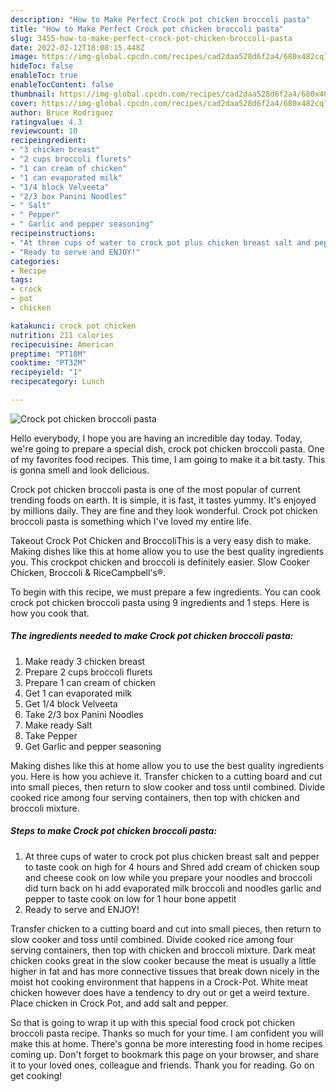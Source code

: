```yaml
---
description: "How to Make Perfect Crock pot chicken broccoli pasta"
title: "How to Make Perfect Crock pot chicken broccoli pasta"
slug: 3455-how-to-make-perfect-crock-pot-chicken-broccoli-pasta
date: 2022-02-12T18:08:15.448Z
image: https://img-global.cpcdn.com/recipes/cad2daa528d6f2a4/680x482cq70/crock-pot-chicken-broccoli-pasta-recipe-main-photo.jpg
hideToc: false
enableToc: true
enableTocContent: false
thumbnail: https://img-global.cpcdn.com/recipes/cad2daa528d6f2a4/680x482cq70/crock-pot-chicken-broccoli-pasta-recipe-main-photo.jpg
cover: https://img-global.cpcdn.com/recipes/cad2daa528d6f2a4/680x482cq70/crock-pot-chicken-broccoli-pasta-recipe-main-photo.jpg
author: Bruce Rodriguez
ratingvalue: 4.3
reviewcount: 10
recipeingredient:
- "3 chicken breast"
- "2 cups broccoli flurets"
- "1 can cream of chicken"
- "1 can evaporated milk"
- "1/4 block Velveeta"
- "2/3 box Panini Noodles"
- " Salt"
- " Pepper"
- " Garlic and pepper seasoning"
recipeinstructions:
- "At three cups of water to crock pot plus chicken breast salt and pepper to taste cook on high for 4 hours and Shred add cream of chicken soup and cheese cook on low while you prepare your noodles and broccoli did turn back on hi add evaporated milk broccoli and noodles garlic and pepper to taste cook on low for 1 hour bone appetit"
- "Ready to serve and ENJOY!"
categories:
- Recipe
tags:
- crock
- pot
- chicken

katakunci: crock pot chicken 
nutrition: 211 calories
recipecuisine: American
preptime: "PT18M"
cooktime: "PT32M"
recipeyield: "1"
recipecategory: Lunch

---
```



![Crock pot chicken broccoli pasta](https://img-global.cpcdn.com/recipes/cad2daa528d6f2a4/680x482cq70/crock-pot-chicken-broccoli-pasta-recipe-main-photo.jpg)

Hello everybody, I hope you are having an incredible day today. Today, we're going to prepare a special dish, crock pot chicken broccoli pasta. One of my favorites food recipes. This time, I am going to make it a bit tasty. This is gonna smell and look delicious.

Crock pot chicken broccoli pasta is one of the most popular of current trending foods on earth. It is simple, it is fast, it tastes yummy. It's enjoyed by millions daily. They are fine and they look wonderful. Crock pot chicken broccoli pasta is something which I've loved my entire life.

Takeout Crock Pot Chicken and BroccoliThis is a very easy dish to make. Making dishes like this at home allow you to use the best quality ingredients you. This crockpot chicken and broccoli is definitely easier. Slow Cooker Chicken, Broccoli & RiceCampbell&#39;s®.


To begin with this recipe, we must prepare a few ingredients. You can cook crock pot chicken broccoli pasta using 9 ingredients and 1 steps. Here is how you cook that.

<!--inarticleads1-->

##### The ingredients needed to make Crock pot chicken broccoli pasta:

1. Make ready 3 chicken breast
1. Prepare 2 cups broccoli flurets
1. Prepare 1 can cream of chicken
1. Get 1 can evaporated milk
1. Get 1/4 block Velveeta
1. Take 2/3 box Panini Noodles
1. Make ready  Salt
1. Take  Pepper
1. Get  Garlic and pepper seasoning


Making dishes like this at home allow you to use the best quality ingredients you. Here is how you achieve it. Transfer chicken to a cutting board and cut into small pieces, then return to slow cooker and toss until combined. Divide cooked rice among four serving containers, then top with chicken and broccoli mixture. 

<!--inarticleads2-->

##### Steps to make Crock pot chicken broccoli pasta:

1. At three cups of water to crock pot plus chicken breast salt and pepper to taste cook on high for 4 hours and Shred add cream of chicken soup and cheese cook on low while you prepare your noodles and broccoli did turn back on hi add evaporated milk broccoli and noodles garlic and pepper to taste cook on low for 1 hour bone appetit
1. Ready to serve and ENJOY!

Transfer chicken to a cutting board and cut into small pieces, then return to slow cooker and toss until combined. Divide cooked rice among four serving containers, then top with chicken and broccoli mixture. Dark meat chicken cooks great in the slow cooker because the meat is usually a little higher in fat and has more connective tissues that break down nicely in the moist hot cooking environment that happens in a Crock-Pot. White meat chicken however does have a tendency to dry out or get a weird texture. Place chicken in Crock Pot, and add salt and pepper. 

So that is going to wrap it up with this special food crock pot chicken broccoli pasta recipe. Thanks so much for your time. I am confident you will make this at home. There's gonna be more interesting food in home recipes coming up. Don't forget to bookmark this page on your browser, and share it to your loved ones, colleague and friends. Thank you for reading. Go on get cooking!
